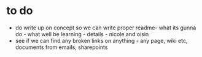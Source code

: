 # to do
- do write up on concept so we can write proper readme- what its gunna do - what well be learning - details - nicole and oisin 
- see if we can find any broken links on anything - any page, wiki etc, documents from emails, sharepoints
